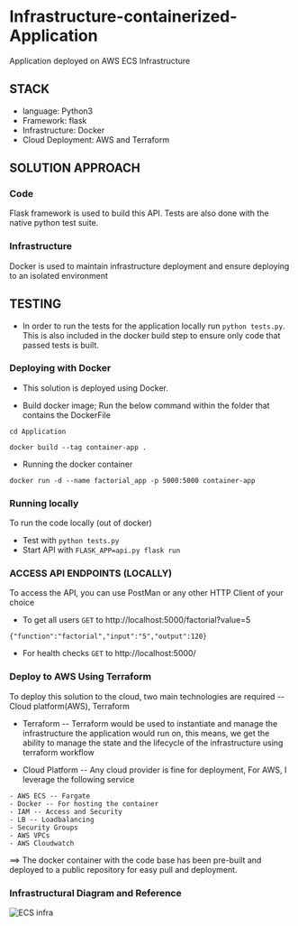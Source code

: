 # Infrastructure-containerized-Application
Application deployed on AWS ECS Infrastructure

## STACK
* language: Python3
* Framework: flask
* Infrastructure: Docker
* Cloud Deployment: AWS and Terraform

## SOLUTION APPROACH
### Code
Flask framework is used to build this API. Tests are also done with the native python test suite. 

### Infrastructure
Docker is used to maintain infrastructure deployment and ensure deploying to an isolated environment 

## TESTING
* In order to run the tests for the application locally run ```python tests.py```. This is also included in the docker build step to ensure only code that passed tests is built.


### Deploying with Docker
* This solution is deployed using Docker. 

- Build docker image; Run the below command within the folder that contains the DockerFile

```
cd Application

```

```
docker build --tag container-app .
```

- Running the docker container

```
docker run -d --name factorial_app -p 5000:5000 container-app
```

### Running locally
To run the code locally (out of docker)
* Test with ```python tests.py```
* Start API with ```FLASK_APP=api.py flask run```


### ACCESS API ENDPOINTS (LOCALLY)
To access the API, you can use PostMan or any other HTTP Client of your choice

* To get all users ```GET``` to http://localhost:5000/factorial?value=5

```
{"function":"factorial","input":"5","output":120}

```

* For health checks ```GET``` to http://localhost:5000/



### Deploy to AWS Using Terraform
To deploy this solution to the cloud, two main technologies are required -- Cloud platform(AWS), Terraform

- Terraform -- Terraform would be used to instantiate and manage the infrastructure the application would run on, this means, we get the ability to manage the state and the lifecycle of the infrastructure using terraform workflow

- Cloud Platform -- Any cloud provider is fine for deployment, For AWS, I leverage the following service

```
- AWS ECS -- Fargate
- Docker -- For hosting the container
- IAM -- Access and Security
- LB -- Loadbalancing
- Security Groups
- AWS VPCs
- AWS Cloudwatch

```

==> The docker container with the code base has been pre-built and deployed to a public repository for easy pull and deployment.


### Infrastructural Diagram and Reference

![ECS infra](img/infra_diag.png)
